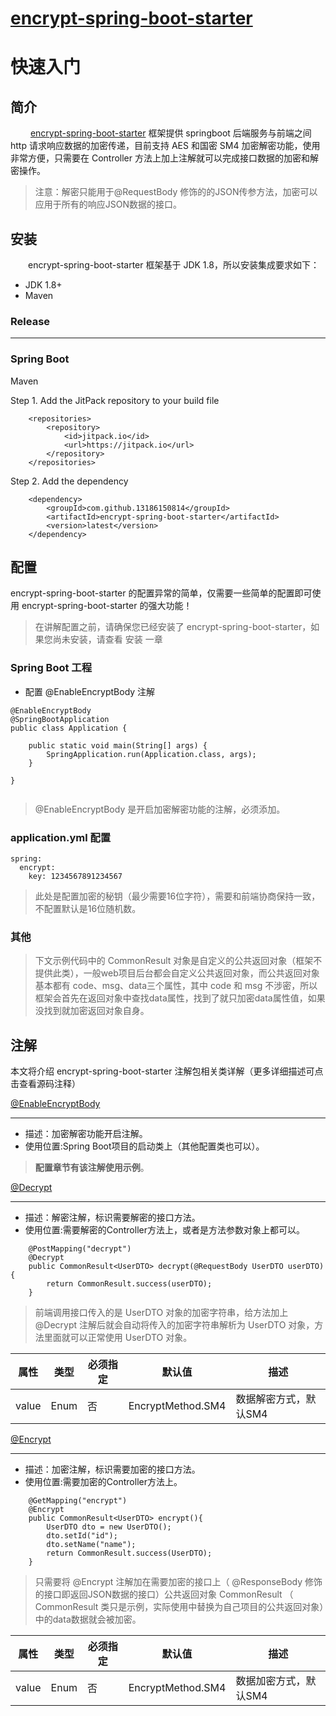 # [encrypt-spring-boot-starter](https://github.com/13186150814/encrypt-spring-boot-starter)

# 快速入门

## 简介

&emsp;&emsp; [encrypt-spring-boot-starter](https://github.com/13186150814/encrypt-spring-boot-starter) 框架提供 springboot 后端服务与前端之间 http 请求响应数据的加密传递，目前支持 AES 和国密 SM4 加密解密功能，使用非常方便，只需要在 Controller 方法上加上注解就可以完成接口数据的加密和解密操作。

> 注意：解密只能用于@RequestBody 修饰的的JSON传参方法，加密可以应用于所有的响应JSON数据的接口。

## 安装

&emsp;&emsp;encrypt-spring-boot-starter 框架基于 JDK 1.8，所以安装集成要求如下：

- JDK 1.8+
- Maven

### Release

---

### Spring Boot

Maven

Step 1. Add the JitPack repository to your build file

```
	<repositories>
		<repository>
		    <id>jitpack.io</id>
		    <url>https://jitpack.io</url>
		</repository>
	</repositories>

```
Step 2. Add the dependency

```
	<dependency>
        <groupId>com.github.13186150814</groupId>
        <artifactId>encrypt-spring-boot-starter</artifactId>
        <version>latest</version>
    </dependency>

```

## 配置

encrypt-spring-boot-starter 的配置异常的简单，仅需要一些简单的配置即可使用 encrypt-spring-boot-starter 的强大功能！
> 在讲解配置之前，请确保您已经安装了 encrypt-spring-boot-starter，如果您尚未安装，请查看 安装 一章

### Spring Boot 工程
- 配置 @EnableEncryptBody 注解

```
@EnableEncryptBody
@SpringBootApplication
public class Application {

    public static void main(String[] args) {
        SpringApplication.run(Application.class, args);
    }

}


```
> @EnableEncryptBody 是开启加密解密功能的注解，必须添加。

### application.yml 配置

```
spring:
  encrypt:
    key: 1234567891234567

```
> 此处是配置加密的秘钥（最少需要16位字符），需要和前端协商保持一致，不配置默认是16位随机数。


### 其他

> 下文示例代码中的 CommonResult 对象是自定义的公共返回对象（框架不提供此类），一般web项目后台都会自定义公共返回对象，而公共返回对象基本都有 code、msg、data三个属性，其中 code 和 msg 不涉密，所以框架会首先在返回对象中查找data属性，找到了就只加密data属性值，如果没找到就加密返回对象自身。


## 注解

本文将介绍 encrypt-spring-boot-starter 注解包相关类详解（更多详细描述可点击查看源码注释）

[@EnableEncryptBody](https://github.com/13186150814/encrypt-spring-boot-starter/blob/1.0.0/src/main/java/com/parkerchang/encrypt/annotation/EnableEncryptBody.java)

---
- 描述：加密解密功能开启注解。
- 使用位置:Spring Boot项目的启动类上（其他配置类也可以）。

> **配置章节有该注解使用示例**。


[@Decrypt](https://github.com/13186150814/encrypt-spring-boot-starter/blob/1.0.0/src/main/java/com/parkerchang/encrypt/annotation/Decrypt.java)

---
- 描述：解密注解，标识需要解密的接口方法。
- 使用位置:需要解密的Controller方法上，或者是方法参数对象上都可以。

```
	@PostMapping("decrypt")
    @Decrypt
    public CommonResult<UserDTO> decrypt(@RequestBody UserDTO userDTO){
        return CommonResult.success(userDTO);
    }

```
> 前端调用接口传入的是 UserDTO 对象的加密字符串，给方法加上 @Decrypt 注解后就会自动将传入的加密字符串解析为 UserDTO 对象，方法里面就可以正常使用 UserDTO 对象。


| 属性 | 类型 | 必须指定 | 默认值         | 描述                |
| ----- | ---- | -------- | ----------------- | --------------------- |
| value | Enum | 否      | EncryptMethod.SM4 | 数据解密方式，默认SM4 |

[@Encrypt](https://github.com/13186150814/encrypt-spring-boot-starter/blob/1.0.0/src/main/java/com/parkerchang/encrypt/annotation/Encrypt.java)

---
- 描述：加密注解，标识需要加密的接口方法。
- 使用位置:需要加密的Controller方法上。

```
	@GetMapping("encrypt")
    @Encrypt
    public CommonResult<UserDTO> encrypt(){
		UserDTO dto = new UserDTO();
        dto.setId("id");
        dto.setName("name");
        return CommonResult.success(UserDTO);
    }

```
> 只需要将 @Encrypt 注解加在需要加密的接口上（ @ResponseBody 修饰的接口即返回JSON数据的接口）公共返回对象 CommonResult （ CommonResult 类只是示例，实际使用中替换为自己项目的公共返回对象）中的data数据就会被加密。

| 属性 | 类型 | 必须指定 | 默认值         | 描述                |
| ----- | ---- | -------- | ----------------- | --------------------- |
| value | Enum | 否      | EncryptMethod.SM4 | 数据加密方式，默认SM4 |




